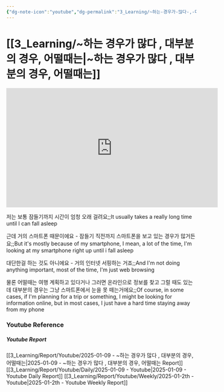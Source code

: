 ```yaml
---
{"dg-note-icon":"youtube","dg-permalink":"3_Learning/~하는-경우가-많다-,-대부분의-경우,-어떨때는","created-date":"2025-01-09 8:29:17 am","date":"2025-01-09","type":"youtube","tags":["youtube","english","flashcards"],"aliases":null,"youtuber":"빨모쌤","channelName":"라이브 아카데미","link":"https://www.youtube.com/watch?v=zovMAm980As","img":"https://img.youtube.com/vi/zovMAm980As/0.jpg","dg-publish":true,"permalink":"/3_Learning/~하는-경우가-많다-,-대부분의-경우,-어떨때는/","dgPassFrontmatter":true,"noteIcon":"youtube"}
---
```


# [[3_Learning/~하는 경우가 많다 , 대부분의 경우, 어떨때는\|~하는 경우가 많다 , 대부분의 경우, 어떨때는]]


<div class="container-root"><span></span></div><div><div class="container-root"><iframe width="560" height="315" src="https://www.youtube.com/embed/zovMAm980As" title="YouTube video player" frameborder="0" allow="accelerometer; autoplay; clipboard-write; encrypted-media; gyroscope; picture-in-picture; web-share" allowfullscreen=""></iframe></div></div>

저는 보통 잠들기까지 시간이 엄청 오래 걸려요;;It usually takes a really long time until I can fall asleep
<!--SR:!2025-01-13,4,270-->
근데 거의 스마트폰 때문이에요 - 잠들기 직전까지 스마트폰을 보고 있는 경우가 많거든요;;But it's mostly because of my smartphone, I mean, a lot of the time, I'm looking at my smartphone right up until i fall asleep
<!--SR:!2025-01-13,4,270-->
대단한걸 하는 것도 아니에요 - 거의 인터넷 서핑하는 거죠;;And I'm not doing anything important, most of the time, I'm just web browsing
<!--SR:!2025-01-13,4,270-->
물론 어떨때는 여행 계획하고 있다거나 그러면 온라인으로 정보를 찾고 그럴 때도 있는데 대부분의 경우는 그냥 스마트폰에서 눈을 못 떼는거에요;;Of course, in some cases, if I'm planning for a trip or something, I might be looking for information online, but in most cases, I just have a hard time staying away from my phone
<!--SR:!2025-01-26,12,270-->













### Youtube Reference
##### Youtube Report
[[3_Learning/Report/Youtube/2025-01-09 - ~하는 경우가 많다 , 대부분의 경우, 어떨때는\|2025-01-09 - ~하는 경우가 많다 , 대부분의 경우, 어떨때는 Report]]
[[3_Learning/Report/Youtube/Daily/2025-01-09 - Youtube\|2025-01-09 - Youtube Daily Report]]
[[3_Learning/Report/Youtube/Weekly/2025-01-2th - Youtube\|2025-01-2th - Youtube Weekly Report]]




